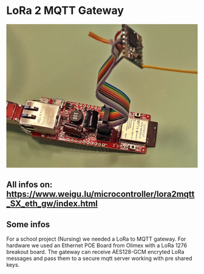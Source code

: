 # LoRa 2 MQTT Gateway

![lora2mqtt](png/lora2mqtt_olimex_poe_600.png "lora2mqtt")

## All infos on: <https://www.weigu.lu/microcontroller/lora2mqtt_SX_eth_gw/index.html>

## Some infos

For a school project (Nursing) we needed a LoRa to MQTT gateway. For hardware we used an Ethernet POE Board from Olimex with a LoRa 1276 breakout board.
The gateway can receive AES128-GCM encryted LoRa messages and pass them to a secure mqtt server working with  pre shared keys.
